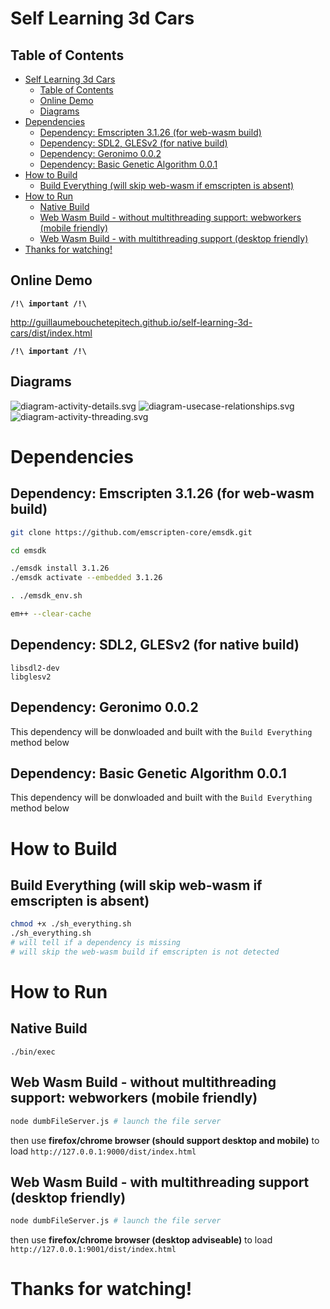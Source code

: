 
# Self Learning 3d Cars

## Table of Contents
- [Self Learning 3d Cars](#self-learning-3d-cars)
  - [Table of Contents](#table-of-contents)
  - [Online Demo](#online-demo)
  - [Diagrams](#diagrams)
- [Dependencies](#dependencies)
  - [Dependency: Emscripten 3.1.26 (for web-wasm build)](#dependency-emscripten-3126-for-web-wasm-build)
  - [Dependency: SDL2, GLESv2 (for native build)](#dependency-sdl2-glesv2-for-native-build)
  - [Dependency: Geronimo 0.0.2](#dependency-geronimo-002)
  - [Dependency: Basic Genetic Algorithm 0.0.1](#dependency-basic-genetic-algorithm-001)
- [How to Build](#how-to-build)
  - [Build Everything (will skip web-wasm if emscripten is absent)](#build-everything-will-skip-web-wasm-if-emscripten-is-absent)
- [How to Run](#how-to-run)
  - [Native Build](#native-build)
  - [Web Wasm Build - without multithreading support: webworkers (mobile friendly)](#web-wasm-build---without-multithreading-support-webworkers-mobile-friendly)
  - [Web Wasm Build - with multithreading support (desktop friendly)](#web-wasm-build---with-multithreading-support-desktop-friendly)
- [Thanks for watching!](#thanks-for-watching)

## Online Demo

**`/!\ important /!\`**

http://guillaumebouchetepitech.github.io/self-learning-3d-cars/dist/index.html

**`/!\ important /!\`**

## Diagrams

![diagram-activity-details.svg](./diagrams/diagram-activity-details.svg "diagram-activity-details.svg")
![diagram-usecase-relationships.svg](./diagrams/diagram-usecase-relationships.svg "diagram-usecase-relationships.svg")
![diagram-activity-threading.svg](./diagrams/diagram-activity-threading.svg "diagram-activity-threading.svg")

# Dependencies

## Dependency: Emscripten 3.1.26 (for web-wasm build)
```bash
git clone https://github.com/emscripten-core/emsdk.git

cd emsdk

./emsdk install 3.1.26
./emsdk activate --embedded 3.1.26

. ./emsdk_env.sh

em++ --clear-cache
```

## Dependency: SDL2, GLESv2 (for native build)
```
libsdl2-dev
libglesv2
```

## Dependency: Geronimo 0.0.2

This dependency will be donwloaded and built with the `Build Everything` method below

## Dependency: Basic Genetic Algorithm 0.0.1

This dependency will be donwloaded and built with the `Build Everything` method below


# How to Build

## Build Everything (will skip web-wasm if emscripten is absent)

```bash
chmod +x ./sh_everything.sh
./sh_everything.sh
# will tell if a dependency is missing
# will skip the web-wasm build if emscripten is not detected
```

# How to Run

## Native Build

```
./bin/exec
```

## Web Wasm Build - without multithreading support: webworkers (mobile friendly)

```bash
node dumbFileServer.js # launch the file server
```

then use **firefox/chrome browser (should support desktop and mobile)** to load `http://127.0.0.1:9000/dist/index.html`

## Web Wasm Build - with multithreading support (desktop friendly)

```bash
node dumbFileServer.js # launch the file server
```

then use **firefox/chrome browser (desktop adviseable)** to load `http://127.0.0.1:9001/dist/index.html`


# Thanks for watching!
